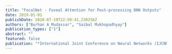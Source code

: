 ```yaml
---
title: "FocalNet - Foveal Attention for Post-processing DNN Outputs"
date: 2019-01-01
publishDate: 2020-07-19T22:50:41.230256Z
authors: ["Burhan A Mudassar", "Saibal Mukhopadhyay"]
publication_types: ["1"]
abstract: ""
featured: false
publication: "*International Joint Conference on Neural Networks (IJCNN)*"
---
```


